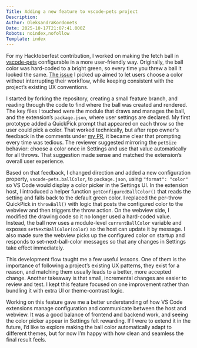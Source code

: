 ```yaml
---
Title: Adding a new feature to vscode-pets project
Description: 
Author: OleksandraKordonets
Date: 2025-10-17T21:07:41.000Z
Robots: noindex,nofollow
Template: index
---
```

<p>For my Hacktoberfest contribution, I worked on making the fetch ball in <a href="https://github.com/tonybaloney/vscode-pets" rel="noopener noreferrer">vscode-pets</a> configurable in a more user-friendly way. Originally, the ball color was hard-coded to a bright green, so every time you threw a ball it looked the same. <a href="https://github.com/tonybaloney/vscode-pets/issues/813" rel="noopener noreferrer">The issue</a> I picked up aimed to let users choose a color without interrupting their workflow, while keeping consistent with the project’s existing UX conventions.</p>

<p>I started by forking the repository, creating a small feature branch, and reading through the code to find where the ball was created and rendered. The key files I touched were the module that draws and manages the ball, and the extension’s <code>package.json</code>, where user settings are declared. My first prototype added a QuickPick prompt that appeared on each throw so the user could pick a color. That worked technically, but after repo owner's feedback in the comments under <a href="https://github.com/tonybaloney/vscode-pets/pull/815" rel="noopener noreferrer">my PR</a>, it became clear that prompting every time was tedious. The reviewer suggested mirroring the <code>petSize</code> behavior: choose a color once in Settings and use that value automatically for all throws. That suggestion made sense and matched the extension’s overall user experience.</p>

<p>Based on that feedback, I changed direction and added a new configuration property, <code>vscode-pets.ballColor</code>, to <code>package.json</code>, using <code>"format": "color"</code> so VS Code would display a color picker in the Settings UI. In the extension host, I introduced a helper function <code>getConfiguredBallColor()</code> that reads the setting and falls back to the default green color. I replaced the per-throw QuickPick in <code>throwBall()</code> with logic that posts the configured color to the webview and then triggers the throw action. On the webview side, I modified the drawing code so it no longer used a hard-coded value. Instead, the ball now uses a module-level <code>currentBallColor</code> variable and exposes <code>setNextBallColor(color)</code> so the host can update it by message. I also made sure the webview picks up the configured color on startup and responds to set-next-ball-color messages so that any changes in Settings take effect immediately.</p>

<p>This development flow taught me a few useful lessons. One of them is the importance of following a project’s existing UX patterns, they exist for a reason, and matching them usually leads to a better, more accepted change. Another takeaway is that small, incremental changes are easier to review and test. I kept this feature focused on one improvement rather than bundling it with extra UI or theme-contrast logic.</p>

<p>Working on this feature gave me a better understanding of how VS Code extensions manage configuration and communicate between the host and webview. It was a good balance of frontend and backend work, and seeing the color picker appear in Settings felt rewarding. If I were to extend it in the future, I’d like to explore making the ball color automatically adapt to different themes, but for now I’m happy with how clean and seamless the final result feels.</p>


